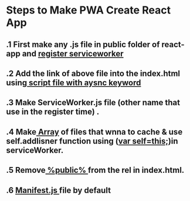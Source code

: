 # Steps to Make PWA Create React App
## .1 First make any .js file in public folder of react-app and [register serviceworker]()
## .2  Add the link of above file into the index.html using[ script file with aysnc keyword]()
## .3  Make ServiceWorker.js file (other name that use in the register time) . 
## .4 Make[ Array]() of files that wnna to cache & use self.addlisner function using ([var self=this;]())in serviceWorker.
## .5 Remove[ %public% ]()from the rel in index.html.
## .6 [Manifest.js ]()file by default 

